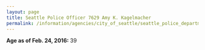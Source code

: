 ```yaml
---
layout: page
title: Seattle Police Officer 7629 Amy K. Kagelmacher
permalink: /information/agencies/city_of_seattle/seattle_police_department/copbook/7629/
---
```


**Age as of Feb. 24, 2016:** 39
